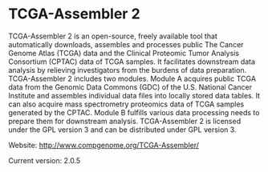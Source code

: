 # TCGA-Assembler 2

TCGA-Assembler 2 is an open-source, freely available tool that automatically downloads, assembles and processes public The Cancer Genome Atlas (TCGA) data and the Clinical Proteomic Tumor Analysis Consortium (CPTAC) data of TCGA samples. It facilitates downstream data analysis by relieving investigators from the burdens of data preparation. TCGA-Assembler 2 includes two modules. Module A acquires public TCGA data from the Genomic Data Commons (GDC) of the U.S. National Cancer Institute and assembles individual data files into locally stored data tables. It can also acquire mass spectrometry proteomics data of TCGA samples generated by the CPTAC. Module B fulfills various data processing needs to prepare them for downstream analysis. TCGA-Assembler 2 is licensed under the GPL version 3 and can be distributed under GPL version 3.

Website: http://www.compgenome.org/TCGA-Assembler/

Current version: 2.0.5

